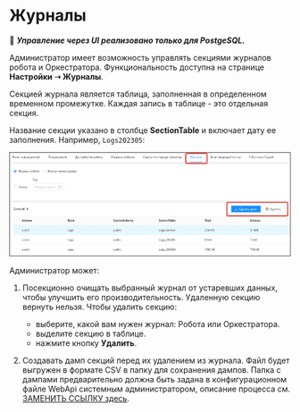 # Журналы

:small_red_triangle: ***Управление через UI реализовано только для PostgeSQL.***

Администратор имеет возможность управлять секциями журналов робота и Оркестратора. Функциональность доступна на странице **Настройки ➝ Журналы**.

Секцией журнала является таблица, заполненная в определенном временном промежутке. Каждая запись в таблице - это отдельная секция. 

Название секции указано в столбце **SectionTable** и включает дату ее заполнения. Например, `Logs202305`: 

![](../../orchestrator-new/resources/orchestrator-admin/journals-settings.png)

Администратор может:
1. Посекционно очищать выбранный журнал от устаревших данных, чтобы улучшить его производительность. Удаленную секцию вернуть нельзя. Чтобы удалить секцию:
   * выберите, какой вам нужен журнал: Робота или Оркестратора.
   * выделите секцию в таблице. 
   * нажмите кнопку **Удалить**. 

2. Создавать дамп секций перед их удалением из журнала. Файл будет выгружен в формате CSV в папку для сохранения дампов. Папка с дампами предварительно должна быть задана в конфигурационном файле WebApi системным администратором, описание процесса см. [ЗАМЕНИТЬ ССЫЛКУ здесь](https://docs.primo-rpa.ru/primo-rpa/orchestrator/fine-tuning/log-section-dump-folder).